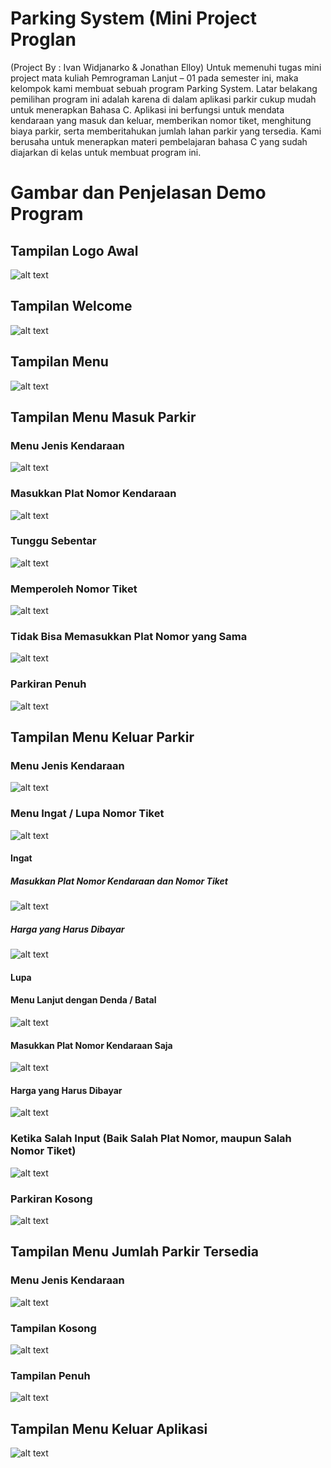 # Parking System (Mini Project Proglan 

(Project By : Ivan Widjanarko & Jonathan Elloy) Untuk memenuhi tugas mini project mata kuliah Pemrograman Lanjut – 01 pada semester ini, maka kelompok kami membuat sebuah program Parking System. Latar belakang pemilihan program ini adalah karena di dalam aplikasi parkir cukup mudah untuk menerapkan Bahasa C. Aplikasi ini berfungsi untuk mendata kendaraan yang masuk dan keluar, memberikan nomor tiket, menghitung biaya parkir, serta memberitahukan jumlah lahan parkir yang tersedia. Kami berusaha untuk menerapkan materi pembelajaran bahasa C yang sudah diajarkan di kelas untuk membuat program ini.

# Gambar dan Penjelasan Demo Program

## Tampilan Logo Awal
![alt text](https://github.com/IvanWidjanarko/Parking-System-New-Generation/blob/master/Logo%20Awal.png)
## Tampilan Welcome
![alt text](https://github.com/IvanWidjanarko/Parking-System-New-Generation/blob/master/Welcome.png)
## Tampilan Menu
![alt text](https://github.com/IvanWidjanarko/Parking-System-New-Generation/blob/master/Menu.png)
## Tampilan Menu Masuk Parkir
### Menu Jenis Kendaraan
![alt text](https://github.com/IvanWidjanarko/Parking-System-New-Generation/blob/master/Jenis%20Kendaraan.png)
### Masukkan Plat Nomor Kendaraan
![alt text](https://github.com/IvanWidjanarko/Parking-System-New-Generation/blob/master/Plat%20Nomor.png)
### Tunggu Sebentar
![alt text](https://github.com/IvanWidjanarko/Parking-System-New-Generation/blob/master/Tunggu%20Sejenak.png)
### Memperoleh Nomor Tiket
![alt text](https://github.com/IvanWidjanarko/Parking-System-New-Generation/blob/master/Nomor%20Tiket.png)
### Tidak Bisa Memasukkan Plat Nomor yang Sama
![alt text](https://github.com/IvanWidjanarko/Parking-System-New-Generation/blob/master/Tidak%20Bisa%20Plat%20Nomor%20yang%20Sama.png)
### Parkiran Penuh
![alt text](https://github.com/IvanWidjanarko/Parking-System-New-Generation/blob/master/Parkiran%20Penuh.png)
## Tampilan Menu Keluar Parkir
### Menu Jenis Kendaraan
![alt text](https://github.com/IvanWidjanarko/Parking-System-New-Generation/blob/master/Jenis%20Kendaraan.png)
### Menu Ingat / Lupa Nomor Tiket
![alt text](https://github.com/IvanWidjanarko/Parking-System-New-Generation/blob/master/Ingat%20Lupa%20Nomor%20Tiket.png)
#### Ingat
##### Masukkan Plat Nomor Kendaraan dan Nomor Tiket
![alt text](https://github.com/IvanWidjanarko/Parking-System-New-Generation/blob/master/Input%20Plat%20Nomor%20dan%20Nomor%20Tiket%20(Ingat).png)
##### Harga yang Harus Dibayar
![alt text](https://github.com/IvanWidjanarko/Parking-System-New-Generation/blob/master/Harga%20(Ingat).png)
#### Lupa
#### Menu Lanjut dengan Denda / Batal
![alt text](https://github.com/IvanWidjanarko/Parking-System-New-Generation/blob/master/Tetap%20Keluar.png)
#### Masukkan Plat Nomor Kendaraan Saja
![alt text](https://github.com/IvanWidjanarko/Parking-System-New-Generation/blob/master/Input%20Plat%20Nomor%20Saja%20(Lupa).png)
#### Harga yang Harus Dibayar
![alt text](https://github.com/IvanWidjanarko/Parking-System-New-Generation/blob/master/Harga%20(Lupa).png)
### Ketika Salah Input (Baik Salah Plat Nomor, maupun Salah Nomor Tiket)
![alt text](https://github.com/IvanWidjanarko/Parking-System-New-Generation/blob/master/Kesalahan%20Input%20Plat%20Nomor%20Maupun%20Nomor%20Tiket.png)
### Parkiran Kosong
![alt text](https://github.com/IvanWidjanarko/Parking-System-New-Generation/blob/master/Parkiran%20Kosong.png)
## Tampilan Menu Jumlah Parkir Tersedia
### Menu Jenis Kendaraan
![alt text](https://github.com/IvanWidjanarko/Parking-System-New-Generation/blob/master/Jenis%20Kendaraan.png)
### Tampilan Kosong
![alt text](https://github.com/IvanWidjanarko/Parking-System-New-Generation/blob/master/Parkiran%20Penuh%20(Jumlah).png)
### Tampilan Penuh
![alt text](https://github.com/IvanWidjanarko/Parking-System-New-Generation/blob/master/Parkiran%20Kosong%20(Jumlah).png)
## Tampilan Menu Keluar Aplikasi
![alt text](https://github.com/IvanWidjanarko/Parking-System-New-Generation/blob/master/Keluar%20Aplikasi.png)
